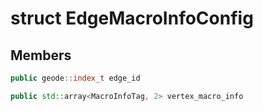 # struct EdgeMacroInfoConfig


## Members

```cpp
public geode::index_t edge_id
```

```cpp
public std::array<MacroInfoTag, 2> vertex_macro_info
```



